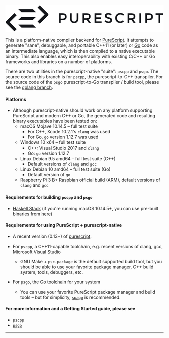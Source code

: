 [![PureScript](https://raw.githubusercontent.com/purescript/purescript/master/logo.png)](http://purescript.org)

This is a platform-native compiler backend for [PureScript](https://github.com/purescript/purescript). It attempts to generate "sane", debuggable, and portable C++11 (or later) or [Go](https://golang.org/) code as an intermediate language, which is then compiled to a native executable binary. This also enables easy interoperability with existing C/C++ or Go frameworks and libraries on a number of platforms.

There are two utilities in the purescript-native "suite": `pscpp` and `psgo`. The source code in this branch is for `pscpp`, the purescript-to-C++ transpiler. For the source code of the `psgo` purescript-to-Go transpiler / build tool, please see the [golang branch](https://github.com/andyarvanitis/purescript-native/tree/golang).

#### Platforms
* Although purescript-native should work on any platform supporting PureScript and modern C++ or Go, the generated code and resulting binary executables have been tested on:
  * macOS Mojave 10.14.5 – full test suite
      * For C++, Xcode 10.2.1's `clang` was used
      * For Go, `go` version 1.12.7 was used
  * Windows 10 x64 – full test suite
      * C++: Visual Studio 2017 and `clang`
      * Go: `go` version 1.12.7
  * Linux Debian 9.5 amd64 – full test suite (C++)
      * Default versions of `clang` and `gcc`
  * Linux Debian 10 amd64 – full test suite (Go)
      * Default version of `go`
  * Raspberry Pi 3 B+ Raspbian official build (ARM), default versions of `clang` and `gcc`


#### Requirements for building `pscpp` and `psgo`

* [Haskell Stack](https://docs.haskellstack.org/en/stable/README/) (if you're running macOS 10.14.5+, you can use pre-built binaries from [here](https://github.com/andyarvanitis/purescript-native/releases/))

#### Requirements for using PureScript + purescript-native

* A recent version (0.13+) of [purescript](https://github.com/purescript/purescript/releases).

* For `pscpp`, a C++11-capable toolchain, e.g. recent versions of clang, gcc, Microsoft Visual Studio
    * GNU Make + `psc-package` is the default supported build tool, but you should be able to use your favorite package manager, C++ build system, tools, debuggers, etc.
* For `psgo`, the [Go toolchain](https://golang.org) for your system
    * You can use your favorite PureScript package manager and build tools – but for simplicity, [`spago`](https://github.com/spacchetti/spago) is recommended.


#### For more information and a Getting Started guide, please see
* [`pscpp`](README-cpp.md)
* [`psgo`](https://github.com/andyarvanitis/purescript-native/blob/golang/README-go.md)


---

